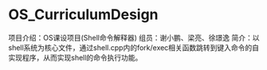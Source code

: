 # OS_CurriculumDesign
项目介绍：OS课设项目(Shell命令解释器)
组员：谢小鹏、梁亮、徐璟逸
简介：以shell系统为核心文件，通过shell.cpp内的fork/exec相关函数跳转到键入命令的自实现程序，从而实现shell的命令执行功能。
